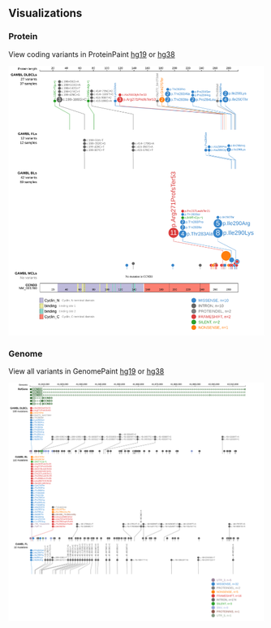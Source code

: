 ## Visualizations
### Protein
View coding variants in ProteinPaint [hg19](https://morinlab.github.io/LLMPP/GAMBL/CCND3_protein.html)  or [hg38](https://morinlab.github.io/LLMPP/GAMBL/CCND3_protein_hg38.html)

![](images/proteinpaint/CCND3_NM_001760.svg)

### Genome
View all variants in GenomePaint [hg19](https://morinlab.github.io/LLMPP/GAMBL/CCND3.html)  or [hg38](https://morinlab.github.io/LLMPP/GAMBL/CCND3_hg38.html)

![](images/proteinpaint/CCND3.svg)

